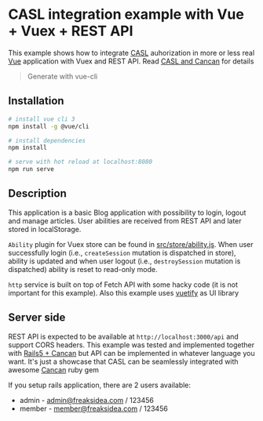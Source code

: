 # CASL integration example with Vue + Vuex + REST API

This example shows how to integrate [CASL](github.com/stalniy/casl) auhorization in more or less real [Vue](https://vuejs.org) application with Vuex and REST API. Read [CASL and Cancan](https://medium.com/dailyjs/casl-and-cancan-permissions-sharing-between-ui-and-api-5f1fa8b4bec) for details 

> Generate with vue-cli

## Installation

``` bash
# install vue cli 3
npm install -g @vue/cli

# install dependencies
npm install

# serve with hot reload at localhost:8080
npm run serve
```

## Description

This application is a basic Blog application with possibility to login, logout and manage articles. User abilities are received from REST API and later stored in localStorage.

`Ability` plugin for Vuex store can be found in [src/store/ability.js](src/store/ability.js).
When user successfully login (i.e., `createSession` mutation is dispatched in store), ability is updated and when user logout (i.e., `destroySession` mutation is dispatched) ability is reset to read-only mode.

`http` service is built on top of Fetch API with some hacky code (it is not important for this example).
Also this example uses [vuetify](https://vuetifyjs.com/en/) as UI library

## Server side

REST API is expected to be available at `http://localhost:3000/api` and support CORS headers.
This example was tested and implemented together with [Rails5 + Cancan](https://github.com/stalniy/rails-cancan-api-example) but API can be implemented in whatever language you want.
It's just a showcase that CASL can be seamlessly integrated with awesome [Cancan](https://github.com/CanCanCommunity/cancancan) ruby gem

If you setup rails application, there are 2 users available:
* admin - admin@freaksidea.com / 123456
* member - member@freaksidea.com / 123456
